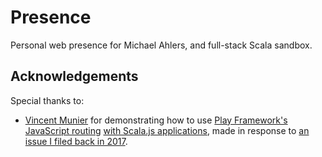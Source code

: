 # Presence

Personal web presence for Michael Ahlers, and full-stack Scala sandbox.

## Acknowledgements

Special thanks to:

- [Vincent Munier][github-vmunier] for demonstrating how to use [Play Framework's JavaScript routing](https://www.playframework.com/documentation/2.8.x/ScalaJavascriptRouting) [with Scala.js applications](https://github.com/vmunier/play-with-scalajs-example-javascript-router/commit/54494bdeea50cde209c81305f405f8bdf0d156d6), made in response to [an issue I filed back in 2017](https://github.com/vmunier/play-scalajs.g8/issues/50).

[github-vmunier]: https://github.com/vmunier
